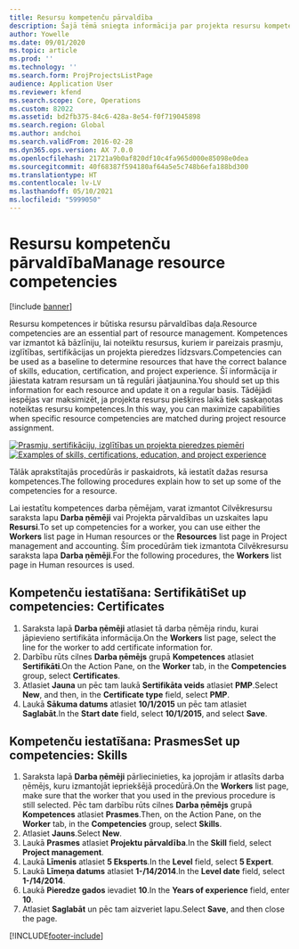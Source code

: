 ```yaml
---
title: Resursu kompetenču pārvaldība
description: Šajā tēmā sniegta informācija par projekta resursu kompetences iestatīšanu.
author: Yowelle
ms.date: 09/01/2020
ms.topic: article
ms.prod: ''
ms.technology: ''
ms.search.form: ProjProjectsListPage
audience: Application User
ms.reviewer: kfend
ms.search.scope: Core, Operations
ms.custom: 82022
ms.assetid: bd2fb375-84c6-428a-8e54-f0f719045898
ms.search.region: Global
ms.author: andchoi
ms.search.validFrom: 2016-02-28
ms.dyn365.ops.version: AX 7.0.0
ms.openlocfilehash: 21721a9b0af820df10c4fa965d000e85098e0dea
ms.sourcegitcommit: 40f68387f594180af64a5e5c748b6efa188bd300
ms.translationtype: HT
ms.contentlocale: lv-LV
ms.lasthandoff: 05/10/2021
ms.locfileid: "5999050"
---
```

# <a name="manage-resource-competencies"></a><span data-ttu-id="7b89d-103">Resursu kompetenču pārvaldība</span><span class="sxs-lookup"><span data-stu-id="7b89d-103">Manage resource competencies</span></span>

[!include [banner](../includes/banner.md)]

<span data-ttu-id="7b89d-104">Resursu kompetences ir būtiska resursu pārvaldības daļa.</span><span class="sxs-lookup"><span data-stu-id="7b89d-104">Resource competencies are an essential part of resource management.</span></span> <span data-ttu-id="7b89d-105">Kompetences var izmantot kā bāzlīniju, lai noteiktu resursus, kuriem ir pareizais prasmju, izglītības, sertifikācijas un projekta pieredzes līdzsvars.</span><span class="sxs-lookup"><span data-stu-id="7b89d-105">Competencies can be used as a baseline to determine resources that have the correct balance of skills, education, certification, and project experience.</span></span> <span data-ttu-id="7b89d-106">Šī informācija ir jāiestata katram resursam un tā regulāri jāatjaunina.</span><span class="sxs-lookup"><span data-stu-id="7b89d-106">You should set up this information for each resource and update it on a regular basis.</span></span> <span data-ttu-id="7b89d-107">Tādējādi iespējas var maksimizēt, ja projekta resursu piešķires laikā tiek saskaņotas noteiktas resursu kompetences.</span><span class="sxs-lookup"><span data-stu-id="7b89d-107">In this way, you can maximize capabilities when specific resource competencies are matched during project resource assignment.</span></span>

<span data-ttu-id="7b89d-108">[![Prasmju, sertifikāciju, izglītības un projekta pieredzes piemēri](./media/projectresourcing06-1024x383.jpg)](./media/projectresourcing06.jpg)</span><span class="sxs-lookup"><span data-stu-id="7b89d-108">[![Examples of skills, certifications, education, and project experience](./media/projectresourcing06-1024x383.jpg)](./media/projectresourcing06.jpg)</span></span>

<span data-ttu-id="7b89d-109">Tālāk aprakstītajās procedūrās ir paskaidrots, kā iestatīt dažas resursa kompetences.</span><span class="sxs-lookup"><span data-stu-id="7b89d-109">The following procedures explain how to set up some of the competencies for a resource.</span></span>

<span data-ttu-id="7b89d-110">Lai iestatītu kompetences darba ņēmējam, varat izmantot Cilvēkresursu saraksta lapu **Darba ņēmēji** vai Projekta pārvaldības un uzskaites lapu **Resursi**.</span><span class="sxs-lookup"><span data-stu-id="7b89d-110">To set up competencies for a worker, you can use either the **Workers** list page in Human resources or the **Resources** list page in Project management and accounting.</span></span> <span data-ttu-id="7b89d-111">Šīm procedūrām tiek izmantota Cilvēkresursu saraksta lapa **Darba ņēmēji**.</span><span class="sxs-lookup"><span data-stu-id="7b89d-111">For the following procedures, the **Workers** list page in Human resources is used.</span></span>

## <a name="set-up-competencies-certificates"></a><span data-ttu-id="7b89d-112">Kompetenču iestatīšana: Sertifikāti</span><span class="sxs-lookup"><span data-stu-id="7b89d-112">Set up competencies: Certificates</span></span>

1. <span data-ttu-id="7b89d-113">Saraksta lapā **Darba ņēmēji** atlasiet tā darba ņēmēja rindu, kurai jāpievieno sertifikāta informācija.</span><span class="sxs-lookup"><span data-stu-id="7b89d-113">On the **Workers** list page, select the line for the worker to add certificate information for.</span></span>
2. <span data-ttu-id="7b89d-114">Darbību rūts cilnes **Darba ņēmējs** grupā **Kompetences** atlasiet **Sertifikāti**.</span><span class="sxs-lookup"><span data-stu-id="7b89d-114">On the Action Pane, on the **Worker** tab, in the **Competencies** group, select **Certificates**.</span></span>
3. <span data-ttu-id="7b89d-115">Atlasiet **Jauna** un pēc tam laukā **Sertifikāta veids** atlasiet **PMP**.</span><span class="sxs-lookup"><span data-stu-id="7b89d-115">Select **New**, and then, in the **Certificate type** field, select **PMP**.</span></span>
4. <span data-ttu-id="7b89d-116">Laukā **Sākuma datums** atlasiet **10/1/2015** un pēc tam atlasiet **Saglabāt**.</span><span class="sxs-lookup"><span data-stu-id="7b89d-116">In the **Start date** field, select **10/1/2015**, and select **Save**.</span></span>

## <a name="set-up-competencies-skills"></a><span data-ttu-id="7b89d-117">Kompetenču iestatīšana: Prasmes</span><span class="sxs-lookup"><span data-stu-id="7b89d-117">Set up competencies: Skills</span></span>

1. <span data-ttu-id="7b89d-118">Saraksta lapā **Darba ņēmēji** pārliecinieties, ka joprojām ir atlasīts darba ņēmējs, kuru izmantojāt iepriekšējā procedūrā.</span><span class="sxs-lookup"><span data-stu-id="7b89d-118">On the **Workers** list page, make sure that the worker that you used in the previous procedure is still selected.</span></span> <span data-ttu-id="7b89d-119">Pēc tam darbību rūts cilnes **Darba ņēmējs** grupā **Kompetences** atlasiet **Prasmes**.</span><span class="sxs-lookup"><span data-stu-id="7b89d-119">Then, on the Action Pane, on the **Worker** tab, in the **Competencies** group, select **Skills**.</span></span>
2. <span data-ttu-id="7b89d-120">Atlasiet **Jauns**.</span><span class="sxs-lookup"><span data-stu-id="7b89d-120">Select **New**.</span></span>
3. <span data-ttu-id="7b89d-121">Laukā **Prasmes** atlasiet **Projektu pārvaldība**.</span><span class="sxs-lookup"><span data-stu-id="7b89d-121">In the **Skill** field, select **Project management**.</span></span>
4. <span data-ttu-id="7b89d-122">Laukā **Līmenis** atlasiet **5 Eksperts**.</span><span class="sxs-lookup"><span data-stu-id="7b89d-122">In the **Level** field, select **5 Expert**.</span></span>
5. <span data-ttu-id="7b89d-123">Laukā **Līmeņa datums** atlasiet **1-/14/2014**.</span><span class="sxs-lookup"><span data-stu-id="7b89d-123">In the **Level date** field, select **1-/14/2014**.</span></span>
6. <span data-ttu-id="7b89d-124">Laukā **Pieredze gados** ievadiet **10**.</span><span class="sxs-lookup"><span data-stu-id="7b89d-124">In the **Years of experience** field, enter **10**.</span></span>
7. <span data-ttu-id="7b89d-125">Atlasiet **Saglabāt** un pēc tam aizveriet lapu.</span><span class="sxs-lookup"><span data-stu-id="7b89d-125">Select **Save**, and then close the page.</span></span>


[!INCLUDE[footer-include](../includes/footer-banner.md)]